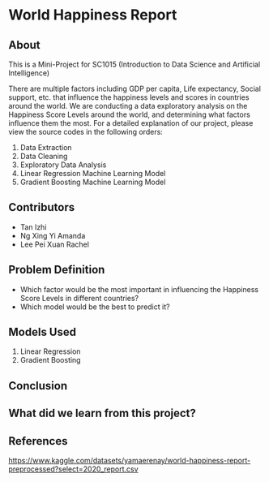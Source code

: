 # World Happiness Report

## About

This is a Mini-Project for SC1015 (Introduction to Data Science and Artificial Intelligence)

There are multiple factors including GDP per capita, Life expectancy, Social support, etc. that influence the happiness levels and scores in countries around the world.
We are conducting a data exploratory analysis on the Happiness Score Levels around the world, and determining what factors influence them the most. For a detailed explanation of our project, please view the source codes in the following orders:
1. Data Extraction
2. Data Cleaning
3. Exploratory Data Analysis
4. Linear Regression Machine Learning Model
5. Gradient Boosting Machine Learning Model
  
## Contributors

- Tan Izhi
- Ng Xing Yi Amanda
- Lee Pei Xuan Rachel

## Problem Definition

- Which factor would be the most important in influencing the Happiness Score Levels in different countries?
- Which model would be the best to predict it?

## Models Used

1. Linear Regression
2. Gradient Boosting

## Conclusion


## What did we learn from this project?


## References
https://www.kaggle.com/datasets/yamaerenay/world-happiness-report-preprocessed?select=2020_report.csv
